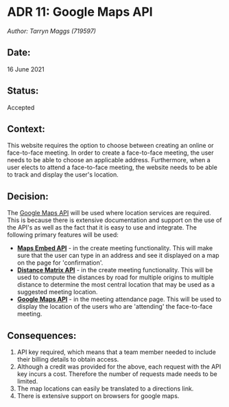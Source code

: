 # ADR 11: Google Maps API
_Author: Tarryn Maggs (719597)_

## Date: 
16 June 2021

## Status:
Accepted

## Context: 
This website requires the option to choose between creating an online or face-to-face meeting. In order to create a face-to-face meeting, the user needs to be able to choose an applicable address. Furthermore, when a user elects to attend a face-to-face meeting, the website needs to be able to track and display the user's location. 


## Decision:
The [Google Maps API](https://developers.google.com/maps/documentation/javascript/overview#maps_map_simple-html) will be used where location services are required. This is because there is extensive documentation and support on the use of the API's as well as the fact that it is easy to use and integrate. The following primary features will be used:

* **[Maps Embed API](https://developers.google.com/maps/documentation/embed/get-started)** - in the create meeting functionality. This will make sure that the user can type in an address and see it displayed on a map on the page for 'confirmation'. 
* **[Distance Matrix API](https://developers.google.com/maps/documentation/distance-matrix/overview)** - in the create meeting functionality. This will be used to compute the distances by road for multiple origins to multiple distance to determine the most central location that may be used as a suggested meeting location. 
* **[Google Maps API](https://developers.google.com/maps/documentation/javascript/overview#maps_map_simple-html)** - in the meeting attendance page. This will be used to display the location of the users who are 'attending' the face-to-face meeting. 


## Consequences:
1. API key required, which means that a team member needed to include their billing details to obtain access.
2. Although a credit was provided for the above, each request with the API key incurs a cost. Therefore the number of requests made needs to be limited.
3. The map locations can easily be translated to a directions link.
4. There is extensive support on browsers for google maps.